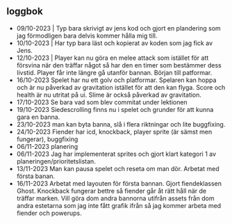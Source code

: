 ## loggbok
* 09/10-2023 |
Typ bara skrivigt av jens kod och gjort en plandering som jag förmodligen bara delvis kommer hålla mig till.
* 10/10-2023 |
Har typ bara läst och kopierat av koden som jag fick av Jens.
* 12/10-2023 |
Player kan nu göra en melee attack som istället för att försvina när den träffar något så har den en timer som bestämmer dess livstid.
Player får inte längre gå utanför bannan.
Början till patformar.
* 16/10-2023
Spelet har nu ett golv och platformar. Spelaren kan hoppa och är nu påverkad av gravitation istället för att den kan flyga. Score och health är nu utritat på ui. Slime är också påverkad av gravitation.
* 17/10-2023
Se bara vad som blev commitat under lektionen
* 19/10-2023
Siedescrolling finns nu i spelet och grunder för att kunna gara en banna.
* 23/10-2023
man kan byta banna, slå i flera riktningar och lite buggfixing.
* 24/10-2023
Fiender har icd, knockback, player sprite (är sämst men fungerar), buggfixing
* 06/11-2023
planering
* 06/11-2023
Jag har implementerat sprites och gjort klart kategori 1 av planeringen/prioritetslistan. 
* 13/11-2023
Man kan pausa spelet och reseta om man dör. Arbetat med första banan.
* 16/11-2023
Arbetat med layouten för första bannan. Gjort fiendeklassen Ghost. Knockback fungerar bettre så fiender går åt rätt håll när de träffar marken. Vill göra dom andra bannorna utifrån assets från dom andra estetarna som jag inte fått grafik ifrån så jag kommer arbeta med fiender och powerups.